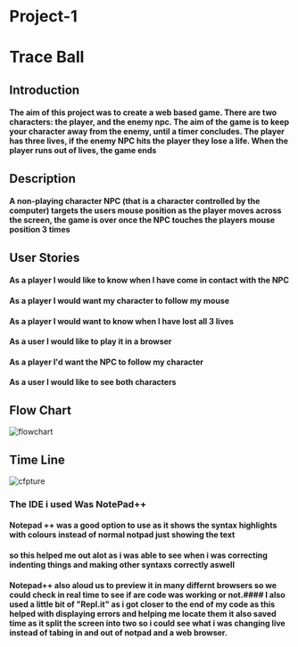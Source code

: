 # Project-1

# Trace Ball

## Introduction
#### The aim of this project was to create a web based game. There are two characters: the player, and the enemy npc. The aim of the game is to keep your character away from the enemy, until a timer concludes. The player has three lives, if the enemy NPC hits the player they lose a life. When the player runs out of lives, the game ends

## Description
#### A non-playing character NPC (that is a character controlled by the computer) targets the users mouse position as the player moves across the screen, the game is over once the NPC touches the players mouse position 3 times

## User Stories
#### As a player I would like to know when I have come in contact with the NPC 
#### As a player I would want my character to follow my mouse 
#### As a player I would want to know when I have lost all 3 lives 
#### As a user I would like to play it in a browser 
#### As a player I'd want the NPC to follow my character 
#### As a user I would like to see both characters 


## Flow Chart
![flowchart](https://user-images.githubusercontent.com/31927415/33268043-9047a1a6-d373-11e7-9032-3bedf0c82ee0.JPG)


## Time Line
![cfpture](https://user-images.githubusercontent.com/31927415/33266395-5fdb6db4-d36d-11e7-8043-b6b6ff564e4a.JPG)


### The IDE i used Was NotePad++

#### Notepad ++ was a good option to use as it shows the syntax highlights with colours instead of normal notpad just showing the text
#### so this helped me out alot as i was able to see when i was correcting indenting things and making other syntaxs correctly aswell 
#### Notepad++ also aloud us to preview it in many differnt browsers so we could check in real time to see if are code was working or not.#### I also used a little bit of "Repl.it" as i got closer to the end of my code as this helped with displaying errors and helping me locate them it also saved time as it split the screen into two so i could see what i was changing live instead of tabing in and out of notpad and a web browser. 
